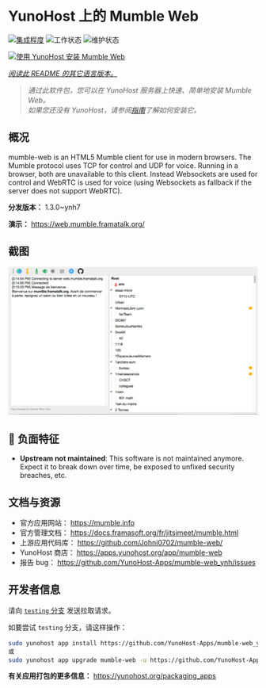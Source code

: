 <!--
注意：此 README 由 <https://github.com/YunoHost/apps/tree/master/tools/readme_generator> 自动生成
请勿手动编辑。
-->

# YunoHost 上的 Mumble Web

[![集成程度](https://dash.yunohost.org/integration/mumble-web.svg)](https://ci-apps.yunohost.org/ci/apps/mumble-web/) ![工作状态](https://ci-apps.yunohost.org/ci/badges/mumble-web.status.svg) ![维护状态](https://ci-apps.yunohost.org/ci/badges/mumble-web.maintain.svg)

[![使用 YunoHost 安装 Mumble Web](https://install-app.yunohost.org/install-with-yunohost.svg)](https://install-app.yunohost.org/?app=mumble-web)

*[阅读此 README 的其它语言版本。](./ALL_README.md)*

> *通过此软件包，您可以在 YunoHost 服务器上快速、简单地安装 Mumble Web。*  
> *如果您还没有 YunoHost，请参阅[指南](https://yunohost.org/install)了解如何安装它。*

## 概况

mumble-web is an HTML5 Mumble client for use in modern browsers.
The Mumble protocol uses TCP for control and UDP for voice. Running in a browser, both are unavailable to this client. Instead Websockets are used for control and WebRTC is used for voice (using Websockets as fallback if the server does not support WebRTC).

**分发版本：** 1.3.0~ynh7

**演示：** <https://web.mumble.framatalk.org/>

## 截图

![Mumble Web 的截图](./doc/screenshots/screenshot.png)

## :red_circle: 负面特征

- **Upstream not maintained**: This software is not maintained anymore. Expect it to break down over time, be exposed to unfixed security breaches, etc.

## 文档与资源

- 官方应用网站： <https://mumble.info>
- 官方管理文档： <https://docs.framasoft.org/fr/jitsimeet/mumble.html>
- 上游应用代码库： <https://github.com/Johni0702/mumble-web/>
- YunoHost 商店： <https://apps.yunohost.org/app/mumble-web>
- 报告 bug： <https://github.com/YunoHost-Apps/mumble-web_ynh/issues>

## 开发者信息

请向 [`testing` 分支](https://github.com/YunoHost-Apps/mumble-web_ynh/tree/testing) 发送拉取请求。

如要尝试 `testing` 分支，请这样操作：

```bash
sudo yunohost app install https://github.com/YunoHost-Apps/mumble-web_ynh/tree/testing --debug
或
sudo yunohost app upgrade mumble-web -u https://github.com/YunoHost-Apps/mumble-web_ynh/tree/testing --debug
```

**有关应用打包的更多信息：** <https://yunohost.org/packaging_apps>
